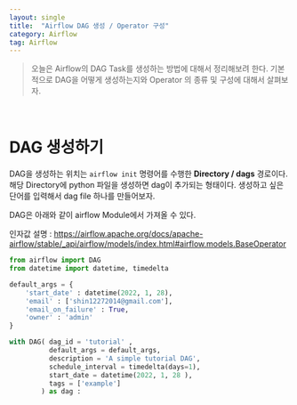 ```yaml
---
layout: single
title:  "Airflow DAG 생성 / Operator 구성"
category: Airflow
tag: Airflow
---
```


> 오늘은 Airflow의 DAG Task를 생성하는 방법에 대해서 정리해보려 한다. 기본적으로 DAG을 어떻게 생성하는지와 Operator 의 종류 및 구성에 대해서 살펴보자.


<br>

# DAG 생성하기
DAG을 생성하는 위치는 `airflow init` 명령어를 수행한 **Directory / dags** 경로이다. 
해당 Directory에 python 파일을 생성하면 dag이 추가되는 형태이다. 생성하고 싶은 단어를 입력해서 dag file 하나를 만들어보자.

DAG은 아래와 같이 airflow Module에서 가져올 수 있다. 

인자값 설명 : https://airflow.apache.org/docs/apache-airflow/stable/_api/airflow/models/index.html#airflow.models.BaseOperator


``` python
from airflow import DAG
from datetime import datetime, timedelta

default_args = {
    'start_date' : datetime(2022, 1, 28),
    'email' : ['shin12272014@gmail.com'],
    'email_on_failure' : True,
    'owner' : 'admin'
}

with DAG( dag_id = 'tutorial' , 
          default_args = default_args, 
          description = 'A simple tutorial DAG',
          schedule_interval = timedelta(days=1),
          start_date = datetime(2022, 1, 28 ),
          tags = ['example'] 
        ) as dag :
    
```
